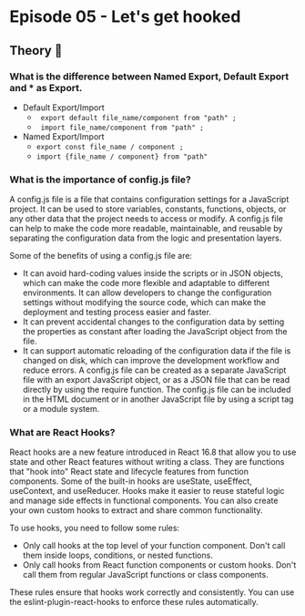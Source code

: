 # Episode 05 - Let's get hooked


## Theory 📝

### What is the difference between Named Export, Default Export and * as Export.

- Default Export/Import
  - ` export default file_name/component from "path" ;`
  - ` import file_name/component from "path" ;`
- Named Export/Import
  - `export const file_name / component ;`
  - `import {file_name / component} from "path"`



### What is the importance of config.js file?
A config.js file is a file that contains configuration settings for a JavaScript project. It can be used to store variables, constants, functions, objects, or any other data that the project needs to access or modify. A config.js file can help to make the code more readable, maintainable, and reusable by separating the configuration data from the logic and presentation layers.

Some of the benefits of using a config.js file are:

- It can avoid hard-coding values inside the scripts or in JSON objects, which can make the code more flexible and adaptable to different environments.
It can allow developers to change the configuration settings without modifying the source code, which can make the deployment and testing process easier and faster.
- It can prevent accidental changes to the configuration data by setting the properties as constant after loading the JavaScript object from the file.
- It can support automatic reloading of the configuration data if the file is changed on disk, which can improve the development workflow and reduce errors.
A config.js file can be created as a separate JavaScript file with an export JavaScript object, or as a JSON file that can be read directly by using the require function. The config.js file can be included in the HTML document or in another JavaScript file by using a script tag or a module system.


### What are React Hooks?
React hooks are a new feature introduced in React 16.8 that allow you to use state and other React features without writing a class. They are functions that "hook into" React state and lifecycle features from function components. Some of the built-in hooks are useState, useEffect, useContext, and useReducer. Hooks make it easier to reuse stateful logic and manage side effects in functional components. You can also create your own custom hooks to extract and share common functionality.

To use hooks, you need to follow some rules:

- Only call hooks at the top level of your function component. Don't call them inside loops, conditions, or nested functions.
- Only call hooks from React function components or custom hooks. Don't call them from regular JavaScript functions or class components.

These rules ensure that hooks work correctly and consistently. You can use the eslint-plugin-react-hooks to enforce these rules automatically.
